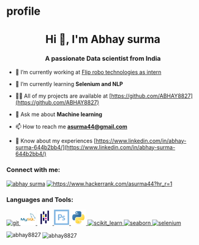 # profile
<h1 align="center">Hi 👋, I'm Abhay surma</h1>
<h3 align="center">A passionate Data scientist from India</h3>

- 🔭 I’m currently working at [Flip robo technologies as intern](https://github.com/ABHAY8827/Internship/tree/main/Customer%20Retention/Customer_retention)

- 🌱 I’m currently learning **Selenium and NLP**

- 👨‍💻 All of my projects are available at [https://github.com/ABHAY8827](https://github.com/ABHAY8827)

- 💬 Ask me about **Machine learning**

- 📫 How to reach me **asurma44@gmail.com**

- 📄 Know about my experiences [https://www.linkedin.com/in/abhay-surma-644b2bb4/](https://www.linkedin.com/in/abhay-surma-644b2bb4/)

<h3 align="left">Connect with me:</h3>
<p align="left">
<a href="https://linkedin.com/in/abhay surma" target="blank"><img align="center" src="https://raw.githubusercontent.com/rahuldkjain/github-profile-readme-generator/master/src/images/icons/Social/linked-in-alt.svg" alt="abhay surma" height="30" width="40" /></a>
<a href="https://www.hackerrank.com/https://www.hackerrank.com/asurma44?hr_r=1" target="blank"><img align="center" src="https://raw.githubusercontent.com/rahuldkjain/github-profile-readme-generator/master/src/images/icons/Social/hackerrank.svg" alt="https://www.hackerrank.com/asurma44?hr_r=1" height="30" width="40" /></a>
</p>

<h3 align="left">Languages and Tools:</h3>
<p align="left"> <a href="https://git-scm.com/" target="_blank" rel="noreferrer"> <img src="https://www.vectorlogo.zone/logos/git-scm/git-scm-icon.svg" alt="git" width="40" height="40"/> </a> <a href="https://www.mysql.com/" target="_blank" rel="noreferrer"> <img src="https://raw.githubusercontent.com/devicons/devicon/master/icons/mysql/mysql-original-wordmark.svg" alt="mysql" width="40" height="40"/> </a> <a href="https://pandas.pydata.org/" target="_blank" rel="noreferrer"> <img src="https://raw.githubusercontent.com/devicons/devicon/2ae2a900d2f041da66e950e4d48052658d850630/icons/pandas/pandas-original.svg" alt="pandas" width="40" height="40"/> </a> <a href="https://www.photoshop.com/en" target="_blank" rel="noreferrer"> <img src="https://raw.githubusercontent.com/devicons/devicon/master/icons/photoshop/photoshop-line.svg" alt="photoshop" width="40" height="40"/> </a> <a href="https://www.python.org" target="_blank" rel="noreferrer"> <img src="https://raw.githubusercontent.com/devicons/devicon/master/icons/python/python-original.svg" alt="python" width="40" height="40"/> </a> <a href="https://scikit-learn.org/" target="_blank" rel="noreferrer"> <img src="https://upload.wikimedia.org/wikipedia/commons/0/05/Scikit_learn_logo_small.svg" alt="scikit_learn" width="40" height="40"/> </a> <a href="https://seaborn.pydata.org/" target="_blank" rel="noreferrer"> <img src="https://seaborn.pydata.org/_images/logo-mark-lightbg.svg" alt="seaborn" width="40" height="40"/> </a> <a href="https://www.selenium.dev" target="_blank" rel="noreferrer"> <img src="https://raw.githubusercontent.com/detain/svg-logos/780f25886640cef088af994181646db2f6b1a3f8/svg/selenium-logo.svg" alt="selenium" width="40" height="40"/> </a> </p>

<p><img align="left" src="https://github-readme-stats.vercel.app/api/top-langs?username=abhay8827&show_icons=true&locale=en&layout=compact" alt="abhay8827" /></p>

<p>&nbsp;<img align="center" src="https://github-readme-stats.vercel.app/api?username=abhay8827&show_icons=true&locale=en" alt="abhay8827" /></p>
